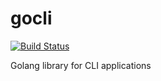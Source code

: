 gocli
=====

[![Build Status](https://travis-ci.org/dynport/gocli.png?branch=master)](https://travis-ci.org/dynport/gocli)

Golang library for CLI applications

